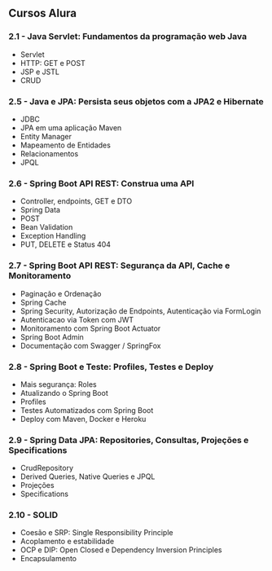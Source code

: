 ## Cursos Alura
### 2.1 - Java Servlet: Fundamentos da programação web Java
- Servlet
- HTTP: GET e POST
- JSP e JSTL
- CRUD

### 2.5 - Java e JPA: Persista seus objetos com a JPA2 e Hibernate
- JDBC
- JPA em uma aplicação Maven
- Entity Manager
- Mapeamento de Entidades
- Relacionamentos
- JPQL

### 2.6 - Spring Boot API REST: Construa uma API
- Controller, endpoints, GET e DTO
- Spring Data
- POST
- Bean Validation
- Exception Handling
- PUT, DELETE e Status 404

### 2.7 - Spring Boot API REST: Segurança da API, Cache e Monitoramento
- Paginação e Ordenação
- Spring Cache
- Spring Security, Autorização de Endpoints, Autenticação via FormLogin
- Autenticacao via Token com JWT
- Monitoramento com Spring Boot Actuator
- Spring Boot Admin
- Documentação com Swagger / SpringFox

### 2.8 - Spring Boot e Teste: Profiles, Testes e Deploy
- Mais segurança: Roles
- Atualizando o Spring Boot
- Profiles
- Testes Automatizados com Spring Boot
- Deploy com Maven, Docker e Heroku

### 2.9 - Spring Data JPA: Repositories, Consultas, Projeções e Specifications
- CrudRepository
- Derived Queries, Native Queries e JPQL
- Projeções
- Specifications

### 2.10 - SOLID
- Coesão e SRP: Single Responsibility Principle
- Acoplamento e estabilidade
- OCP e DIP: Open Closed e Dependency Inversion Principles
- Encapsulamento